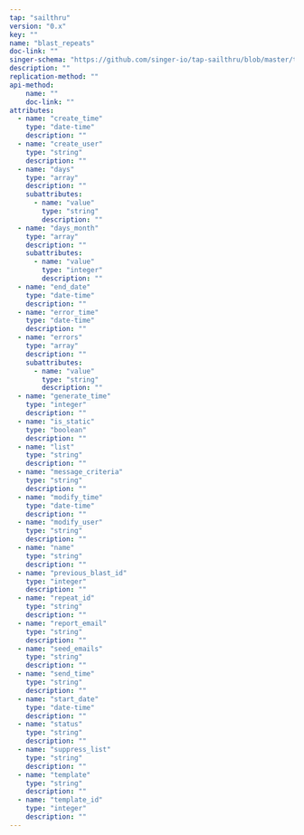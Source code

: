 ```yaml
---
tap: "sailthru"
version: "0.x"
key: ""
name: "blast_repeats"
doc-link: ""
singer-schema: "https://github.com/singer-io/tap-sailthru/blob/master/tap_sailthru/schemas/blast_repeats.json"
description: ""
replication-method: ""
api-method:
    name: ""
    doc-link: ""
attributes:
  - name: "create_time"
    type: "date-time"
    description: ""
  - name: "create_user"
    type: "string"
    description: ""
  - name: "days"
    type: "array"
    description: ""
    subattributes:
      - name: "value"
        type: "string"
        description: ""
  - name: "days_month"
    type: "array"
    description: ""
    subattributes:
      - name: "value"
        type: "integer"
        description: ""
  - name: "end_date"
    type: "date-time"
    description: ""
  - name: "error_time"
    type: "date-time"
    description: ""
  - name: "errors"
    type: "array"
    description: ""
    subattributes:
      - name: "value"
        type: "string"
        description: ""
  - name: "generate_time"
    type: "integer"
    description: ""
  - name: "is_static"
    type: "boolean"
    description: ""
  - name: "list"
    type: "string"
    description: ""
  - name: "message_criteria"
    type: "string"
    description: ""
  - name: "modify_time"
    type: "date-time"
    description: ""
  - name: "modify_user"
    type: "string"
    description: ""
  - name: "name"
    type: "string"
    description: ""
  - name: "previous_blast_id"
    type: "integer"
    description: ""
  - name: "repeat_id"
    type: "string"
    description: ""
  - name: "report_email"
    type: "string"
    description: ""
  - name: "seed_emails"
    type: "string"
    description: ""
  - name: "send_time"
    type: "string"
    description: ""
  - name: "start_date"
    type: "date-time"
    description: ""
  - name: "status"
    type: "string"
    description: ""
  - name: "suppress_list"
    type: "string"
    description: ""
  - name: "template"
    type: "string"
    description: ""
  - name: "template_id"
    type: "integer"
    description: ""
---
```

